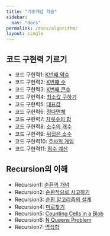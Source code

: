 ```yaml
---
title: "기초개념 학습"
sidebar:
  nav: "docs"
permalink: /docs/algorithm/
layout: single
---
```


## 코드 구현력 기르기
- 코드 구현력1: [K번째 약수](implementation1/)
- 코드 구현력2: [K번째 수](implementation2/)
- 코드 구현력3: [K번째 큰수](implementation3/)
- 코드 구현력4: [최소값 구하기](implementation4/)
- 코드 구현력5: [대표값](implementation5/)
- 코드 구현력6: [정다면체](implementation6/)
- 코드 구현력7: [자릿수의 합](implementation7/)
- 코드 구현력8: [소수의 개수](implementation8/)
- 코드 구현력9: [뒤집은 소수](implementation9/)
- 코드 구현력10: [주사위 게임](implementation10/)
- 코드 구현력11: [점수 계산](implementation11/)

## Recursion의 이해
- Recursion1: [순환의 개념](recursive1/)
- Recursion2: [순환적으로 사고하기](recursive2/)
- Recursion3: [순환 알고리즘의 설계](recursive3/)
- Recursion4: [미로찾기](recursive4/)
- Recursion5: [Counting Cells in a Blob](recursive5/)
- Recursion6: [N Queens Problem](recursive6/)
- Recursion7: [멱집합](recursive7/)

